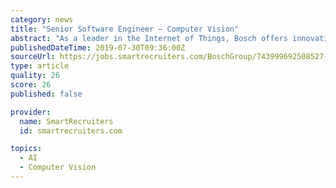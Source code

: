 ```yaml
---
category: news
title: "Senior Software Engineer – Computer Vision"
abstract: "As a leader in the Internet of Things, Bosch offers innovative solutions for smart homes and cities and connected industry and mobility. 130 years after Robert Bosch founded Bosch with the first low-voltage magnet, 390,000 employees around the world have ..."
publishedDateTime: 2019-07-30T09:36:00Z
sourceUrl: https://jobs.smartrecruiters.com/BoschGroup/743999692508527-senior-software-engineer-computer-vision
type: article
quality: 26
score: 26
published: false

provider:
  name: SmartRecruiters
  id: smartrecruiters.com

topics:
  - AI
  - Computer Vision
---
```


